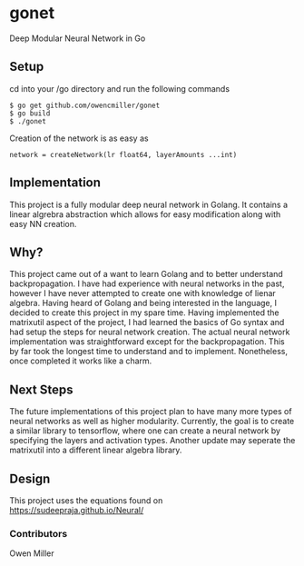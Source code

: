 # gonet
Deep Modular Neural Network in Go

## Setup
cd into your /go directory and run the following commands
```
$ go get github.com/owencmiller/gonet
$ go build
$ ./gonet
```
Creation of the network is as easy as 
```
network = createNetwork(lr float64, layerAmounts ...int)
``` 
## Implementation
This project is a fully modular deep neural network in Golang. 
It contains a linear algrebra abstraction which allows for easy modification along with easy NN creation.

## Why?
This project came out of a want to learn Golang and to better understand backpropagation. I have had experience with neural networks in the past, however I have never attempted to create one with knowledge of lienar algebra. Having heard of Golang and being interested in the language, I decided to create this project in my spare time. Having implemented the matrixutil aspect of the project, I had learned the basics of Go syntax and had setup the steps for neural network creation. The actual neural network implementation was straightforward except for the backpropagation. This by far took the longest time to understand and to implement. Nonetheless, once completed it works like a charm.

## Next Steps
The future implementations of this project plan to have many more types of neural networks as well as higher modularity. Currently, the goal is to create a similar library to tensorflow, where one can create a neural network by specifying the layers and activation types.
Another update may seperate the matrixutil into a different linear algebra library.

## Design
This project uses the equations found on https://sudeepraja.github.io/Neural/

### Contributors
Owen Miller
